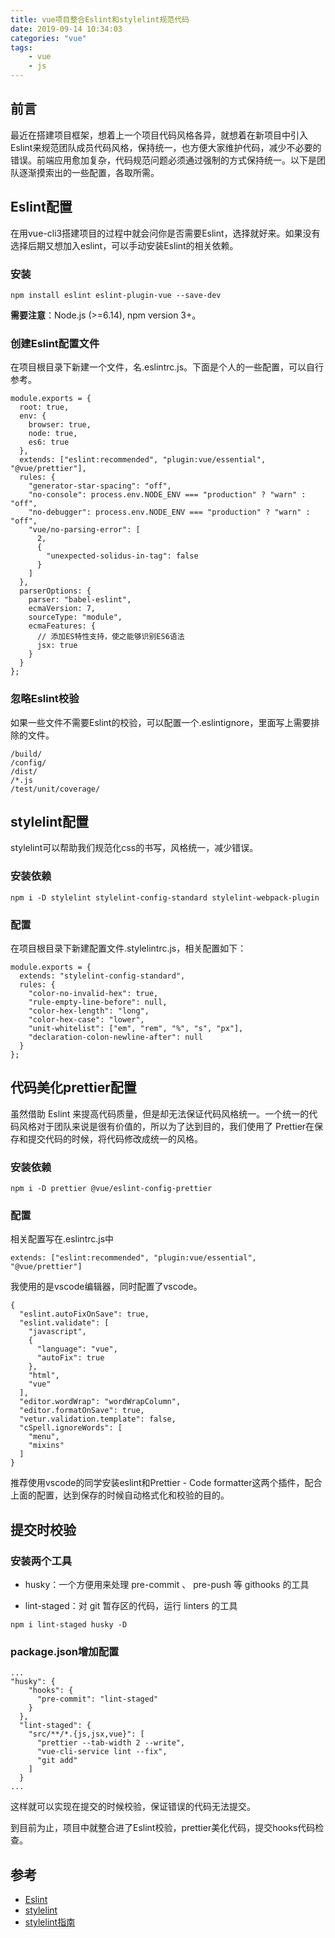 ```yaml
---
title: vue项目整合Eslint和stylelint规范代码
date: 2019-09-14 10:34:03
categories: "vue"  
tags:
	- vue
	- js
---
```


## 前言

最近在搭建项目框架，想着上一个项目代码风格各异，就想着在新项目中引入Eslint来规范团队成员代码风格，保持统一，也方便大家维护代码，减少不必要的错误。前端应用愈加复杂，代码规范问题必须通过强制的方式保持统一。以下是团队逐渐摸索出的一些配置，各取所需。

## Eslint配置

在用vue-cli3搭建项目的过程中就会问你是否需要Eslint，选择就好来。如果没有选择后期又想加入eslint，可以手动安装Eslint的相关依赖。

### 安装
```
npm install eslint eslint-plugin-vue --save-dev
```
**需要注意**：Node.js (>=6.14), npm version 3+。

### 创建Eslint配置文件
在项目根目录下新建一个文件，名.eslintrc.js。下面是个人的一些配置，可以自行参考。

```
module.exports = {
  root: true,
  env: {
    browser: true,
    node: true,
    es6: true
  },
  extends: ["eslint:recommended", "plugin:vue/essential", "@vue/prettier"],
  rules: {
    "generator-star-spacing": "off",
    "no-console": process.env.NODE_ENV === "production" ? "warn" : "off",
    "no-debugger": process.env.NODE_ENV === "production" ? "warn" : "off",
    "vue/no-parsing-error": [
      2,
      {
        "unexpected-solidus-in-tag": false
      }
    ]
  },
  parserOptions: {
    parser: "babel-eslint",
    ecmaVersion: 7,
    sourceType: "module",
    ecmaFeatures: {
      // 添加ES特性支持，使之能够识别ES6语法
      jsx: true
    }
  }
};

```
### 忽略Eslint校验
如果一些文件不需要Eslint的校验，可以配置一个.eslintignore，里面写上需要排除的文件。

```
/build/
/config/
/dist/
/*.js
/test/unit/coverage/
```

## stylelint配置
stylelint可以帮助我们规范化css的书写，风格统一，减少错误。
### 安装依赖

```
npm i -D stylelint stylelint-config-standard stylelint-webpack-plugin
```
### 配置
在项目根目录下新建配置文件.stylelintrc.js，相关配置如下：

```
module.exports = {
  extends: "stylelint-config-standard",
  rules: {
    "color-no-invalid-hex": true,
    "rule-empty-line-before": null,
    "color-hex-length": "long",
    "color-hex-case": "lower",
    "unit-whitelist": ["em", "rem", "%", "s", "px"],
    "declaration-colon-newline-after": null
  }
};

```

## 代码美化prettier配置

虽然借助 Eslint 来提高代码质量，但是却无法保证代码风格统一。一个统一的代码风格对于团队来说是很有价值的，所以为了达到目的，我们使用了 Prettier在保存和提交代码的时候，将代码修改成统一的风格。

### 安装依赖
```
npm i -D prettier @vue/eslint-config-prettier
```
### 配置
相关配置写在.eslintrc.js中

```
extends: ["eslint:recommended", "plugin:vue/essential", "@vue/prettier"]
```
我使用的是vscode编辑器，同时配置了vscode。

```
{
  "eslint.autoFixOnSave": true,
  "eslint.validate": [
    "javascript",
    {
      "language": "vue",
      "autoFix": true
    },
    "html",
    "vue"
  ],
  "editor.wordWrap": "wordWrapColumn",
  "editor.formatOnSave": true,
  "vetur.validation.template": false,
  "cSpell.ignoreWords": [
    "menu",
    "mixins"
  ]
}
```
推荐使用vscode的同学安装eslint和Prettier - Code formatter这两个插件，配合上面的配置，达到保存的时候自动格式化和校验的目的。

## 提交时校验

### 安装两个工具

* husky：一个方便用来处理 pre-commit 、 pre-push 等 githooks 的工具

* lint-staged：对 git 暂存区的代码，运行 linters 的工具


```
npm i lint-staged husky -D
```

### package.json增加配置

```
...
"husky": {
    "hooks": {
      "pre-commit": "lint-staged"
    }
  },
  "lint-staged": {
    "src/**/*.{js,jsx,vue}": [
      "prettier --tab-width 2 --write",
      "vue-cli-service lint --fix",
      "git add"
    ]
  }
...
```
这样就可以实现在提交的时候校验，保证错误的代码无法提交。

到目前为止，项目中就整合进了Eslint校验，prettier美化代码，提交hooks代码检查。

## 参考

* [Eslint](https://cn.eslint.org/)
* [stylelint](https://stylelint.io/)
* [stylelint指南](https://cloud.tencent.com/developer/section/1489626)